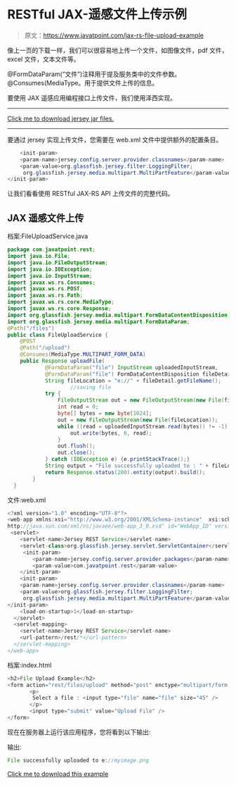 # RESTful JAX-遥感文件上传示例

> 原文：<https://www.javatpoint.com/jax-rs-file-upload-example>

像上一页的下载一样，我们可以很容易地上传一个文件，如图像文件，pdf 文件，excel 文件，文本文件等。

@FormDataParam(“文件”)注释用于提及服务类中的文件参数。@Consumes(MediaType。用于提供文件上传的信息。

要使用 JAX 遥感应用编程接口上传文件，我们使用泽西实现。

* * *

[Click me to download jersey jar files.](https://static.javatpoint.com/webservicepages/download/jerseyjars.zip)

* * *

要通过 jersey 实现上传文件，您需要在 web.xml 文件中提供额外的配置条目。

```java
    <init-param>
    <param-name>jersey.config.server.provider.classnames</param-name>
    <param-value>org.glassfish.jersey.filter.LoggingFilter;
     org.glassfish.jersey.media.multipart.MultiPartFeature</param-value>
</init-param>

```

让我们看看使用 RESTful JAX-RS API 上传文件的完整代码。

## JAX 遥感文件上传

档案:FileUploadService.java

```java
package com.javatpoint.rest;
import java.io.File;
import java.io.FileOutputStream;
import java.io.IOException;
import java.io.InputStream;
import javax.ws.rs.Consumes;
import javax.ws.rs.POST;
import javax.ws.rs.Path;
import javax.ws.rs.core.MediaType;
import javax.ws.rs.core.Response;
import org.glassfish.jersey.media.multipart.FormDataContentDisposition;
import org.glassfish.jersey.media.multipart.FormDataParam;
@Path("/files")
public class FileUploadService {
 	@POST
	@Path("/upload")
	@Consumes(MediaType.MULTIPART_FORM_DATA)
 	public Response uploadFile(
 			@FormDataParam("file") InputStream uploadedInputStream,
 			@FormDataParam("file") FormDataContentDisposition fileDetail) {
  			String fileLocation = "e://" + fileDetail.getFileName();
 	                //saving file
 			try {
 				FileOutputStream out = new FileOutputStream(new File(fileLocation));
 				int read = 0;
 				byte[] bytes = new byte[1024];
 				out = new FileOutputStream(new File(fileLocation));
 				while ((read = uploadedInputStream.read(bytes)) != -1) {
 					out.write(bytes, 0, read);
 				}
 				out.flush();
 				out.close();
 			} catch (IOException e) {e.printStackTrace();}
 			String output = "File successfully uploaded to : " + fileLocation;
  			return Response.status(200).entity(output).build();
  		}
  }

```

文件:web.xml

```java
<?xml version="1.0" encoding="UTF-8"?>
<web-app xmlns:xsi="http://www.w3.org/2001/XMLSchema-instance"  xsi:schemaLocation="http://java.sun.com/xml/ns/javaee 
http://java.sun.com/xml/ns/javaee/web-app_3_0.xsd" id="WebApp_ID" version="3.0">
 <servlet>
    <servlet-name>Jersey REST Service</servlet-name>
    <servlet-class>org.glassfish.jersey.servlet.ServletContainer</servlet-class>
     <init-param>
        <param-name>jersey.config.server.provider.packages</param-name>
        <param-value>com.javatpoint.rest</param-value>
    </init-param>
    <init-param>
    <param-name>jersey.config.server.provider.classnames</param-name>
    <param-value>org.glassfish.jersey.filter.LoggingFilter;
     org.glassfish.jersey.media.multipart.MultiPartFeature</param-value>
</init-param>
    <load-on-startup>1</load-on-startup>
  </servlet>
  <servlet-mapping>
    <servlet-name>Jersey REST Service</servlet-name>
    <url-pattern>/rest/*</url-pattern>
  </servlet-mapping>
</web-app> 

```

档案:index.html

```java
<h2>File Upload Example</h2>
<form action="rest/files/upload" method="post" enctype="multipart/form-data">
	   <p>
		Select a file : <input type="file" name="file" size="45" />
	   </p>
	   <input type="submit" value="Upload File" />
</form>

```

现在在服务器上运行该应用程序，您将看到以下输出:

输出:

```java
File successfully uploaded to e://myimage.png

```

[Click me to download this example](https://static.javatpoint.com/webservicepages/download/restfuljerseyfileupload.zip)
